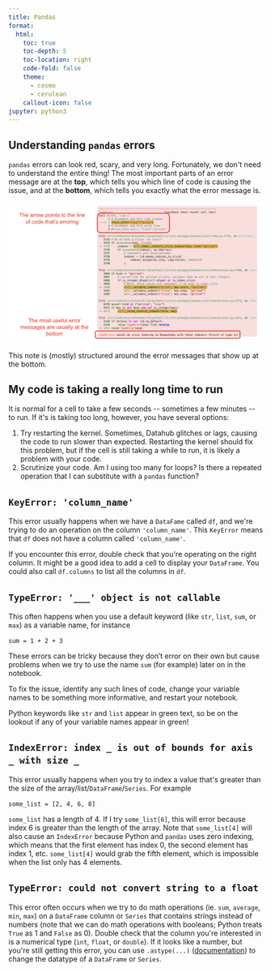 ```yaml
---
title: Pandas
format:
  html:
    toc: true
    toc-depth: 5
    toc-location: right
    code-fold: false
    theme:
      - cosmo
      - cerulean
    callout-icon: false
jupyter: python3
---
```


## Understanding `pandas` errors
`pandas` errors can look red, scary, and very long. Fortunately, we don't need to understand the entire thing! The most important parts of an error message are at the **top**, which tells you which line of code is causing the issue, and at the **bottom**, which tells you exactly what the error message is. 

<center><img src = "pandas_error.png" width = "700"></img></a></center>

This note is (mostly) structured around the error messages that show up at the bottom. 

## My code is taking a really long time to run
It is normal for a cell to take a few seconds -- sometimes a few minutes -- to run. If it's is taking too long, however, you have several options: 

1. Try restarting the kernel. Sometimes, Datahub glitches or lags, causing the code to run slower than expected. Restarting the kernel should fix this problem, but if the cell is still taking a while to run, it is likely a problem with your code.
2. Scrutinize your code. Am I using too many for loops? Is there a repeated operation that I can substitute with a `pandas` function? 

## `KeyError: 'column_name'`
This error usually happens when we have a `DataFame` called `df`, and we're trying to do an operation on the column `'column_name'`. This `KeyError` means that `df` does not have a column called `'column_name'`. 

If you encounter this error, double check that you're operating on the right column. It might be a good idea to add a cell to display your `DataFrame`. You could also call `df.columns` to list all the columns in `df`.

## `TypeError: '___' object is not callable`
This often happens when you use a default keyword (like `str`, `list`, `sum`, or `max`) as a variable name, for instance 

    sum = 1 + 2 + 3

These errors can be tricky because they don’t error on their own but cause problems when we try to use the name `sum` (for example) later on in the notebook.

To fix the issue, identify any such lines of code, change your variable names to be something more informative, and restart your notebook.

Python keywords like `str` and `list` appear in green text, so be on the lookout if any of your variable names appear in green!

## `IndexError: index _ is out of bounds for axis _ with size _`
This error usually happens when you try to index a value that's greater than the size of the array/list/`DataFrame`/`Series`. For example 

    some_list = [2, 4, 6, 8]

`some_list` has a length of 4. If I try `some_list[6]`, this will error because index 6 is greater than the length of the array. Note that `some_list[4]` will also cause an `IndexError` because Python and `pandas` uses zero indexing, which means that the first element has index 0, the second element has index 1, etc. `some_list[4]` would grab the fifth element, which is impossible when the list only has 4 elements. 

## `TypeError: could not convert string to a float`
This error often occurs when we try to do math operations (ie. `sum`, `average`, `min`, `max`) on a `DataFrame` column or `Series` that contains strings instead of numbers (note that we can do math operations with booleans; Python treats `True` as 1 and `False` as 0). Double check that the column you're interested in is a numerical type (`int`, `float`, or `double`). If it looks like a number, but you're still getting this error, you can use `.astype(...)` ([documentation](https://pandas.pydata.org/docs/reference/api/pandas.DataFrame.astype.html)) to change the datatype of a `DataFrame` or `Series`.
